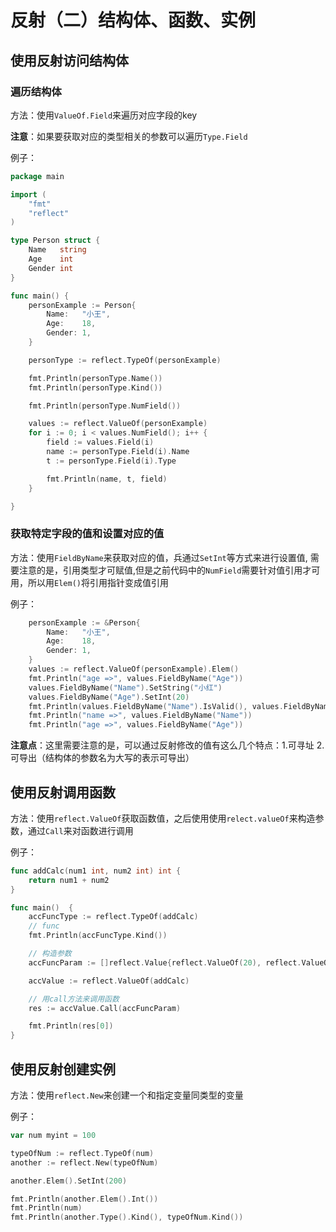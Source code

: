 # 反射（二）结构体、函数、实例

## 使用反射访问结构体

### 遍历结构体

方法：使用`ValueOf.Field`来遍历对应字段的key

**注意**：如果要获取对应的类型相关的参数可以遍历`Type.Field`

例子：

```go
package main

import (
	"fmt"
	"reflect"
)

type Person struct {
	Name   string
	Age    int
	Gender int
}

func main() {
	personExample := Person{
		Name:   "小王",
		Age:    18,
		Gender: 1,
	}

	personType := reflect.TypeOf(personExample)

	fmt.Println(personType.Name())
	fmt.Println(personType.Kind())

	fmt.Println(personType.NumField())

	values := reflect.ValueOf(personExample)
	for i := 0; i < values.NumField(); i++ {
		field := values.Field(i)
		name := personType.Field(i).Name
		t := personType.Field(i).Type

		fmt.Println(name, t, field)
	}

}
```

### 获取特定字段的值和设置对应的值

方法：使用`FieldByName`来获取对应的值，兵通过`SetInt`等方式来进行设置值, 需要注意的是，引用类型才可赋值,但是之前代码中的`NumField`需要针对值引用才可用，所以用`Elem()`将引用指针变成值引用

例子：
```go
    personExample := &Person{
		Name:   "小王",
		Age:    18,
		Gender: 1,
	}
    values := reflect.ValueOf(personExample).Elem()
	fmt.Println("age =>", values.FieldByName("Age"))
	values.FieldByName("Name").SetString("小红")
	values.FieldByName("Age").SetInt(20)
	fmt.Println(values.FieldByName("Name").IsValid(), values.FieldByName("Name").CanSet())
	fmt.Println("name =>", values.FieldByName("Name"))
	fmt.Println("age =>", values.FieldByName("Age"))
```

**注意点**：这里需要注意的是，可以通过反射修改的值有这么几个特点：1.可寻址 2. 可导出（结构体的参数名为大写的表示可导出）

## 使用反射调用函数

方法：使用`reflect.ValueOf`获取函数值，之后使用使用`relect.valueOf`来构造参数，通过`Call`来对函数进行调用

例子：

```go
func addCalc(num1 int, num2 int) int {
	return num1 + num2
}

func main()  {
	accFuncType := reflect.TypeOf(addCalc)
    // func
	fmt.Println(accFuncType.Kind())

    // 构造参数
	accFuncParam := []reflect.Value{reflect.ValueOf(20), reflect.ValueOf(200)}

	accValue := reflect.ValueOf(addCalc)

    // 用call方法来调用函数
	res := accValue.Call(accFuncParam)

	fmt.Println(res[0])    
}

```

## 使用反射创建实例

方法：使用`reflect.New`来创建一个和指定变量同类型的变量

例子：

```go
var num myint = 100

typeOfNum := reflect.TypeOf(num)
another := reflect.New(typeOfNum)

another.Elem().SetInt(200)

fmt.Println(another.Elem().Int())
fmt.Println(num)
fmt.Println(another.Type().Kind(), typeOfNum.Kind())
```